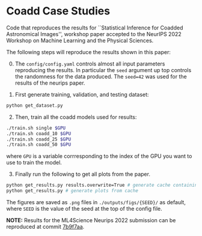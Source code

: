 # Coadd Case Studies

Code that reproduces the results for ``Statistical Inference for Coadded Astronomical Images'', 
workshop paper accepted to the NeurIPS 2022 Workshop on Machine Learning and the Physical Sciences.

The following steps will reproduce the results shown in this paper: 

0. The `config/config.yaml` controls almost all input parameters reproducing the results. In particular the `seed` argument
up top controls the randomness for the data produced. The `seed=42` was used for the results of the neurips paper.

1. First generate training, validation, and testing dataset: 

```bash
python get_dataset.py
```

2. Then, train all the coadd models used for results:

```bash
./train.sh single $GPU
./train.sh coadd_10 $GPU
./train.sh coadd_25 $GPU
./train.sh coadd_50 $GPU
```

where `GPU` is a variable corrresponding to the index of the GPU you want to use to train the model.

3. Finally run the following to get all plots from the paper.

```bash
python get_results.py results.overwrite=True # generate cache containing results to plot
python get_results.py # generate plots from cache
```

The figures are saved as `.png` files in `./outputs/figs/{SEED}/` as default, where `SEED` is the value
of the seed at the top of the config file.

**NOTE:** Results for the ML4Science Neurips 2022 submission can be reproduced at commit [7b9f7aa](https://github.com/prob-ml/bliss/commit/7b9f7aaabd88b512e4d42432166a8ce319329bd9).
